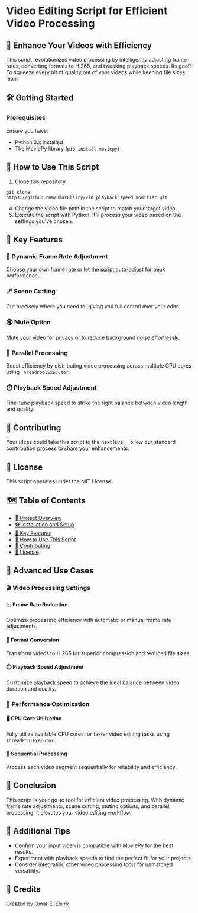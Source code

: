 # Video Editing Script for Efficient Video Processing

## 🎥 Enhance Your Videos with Efficiency

This script revolutionizes video processing by intelligently adjusting frame rates, converting formats to H.265, and tweaking playback speeds. Its goal? To squeeze every bit of quality out of your videos while keeping file sizes lean.

## 🛠️ Getting Started

### Prerequisites
Ensure you have:
- Python 3.x installed
- The MoviePy library (`pip install moviepy`)

## 📂 How to Use This Script

1. Clone this repository.
```terminal
git clone https://github.com/OmarElsiry/vid_playback_speed_modifier.git
```
4. Change the video file path in the script to match your target video.
5. Execute the script with Python. It'll process your video based on the settings you've chosen.

## 🚀 Key Features

### 🔄 Dynamic Frame Rate Adjustment
Choose your own frame rate or let the script auto-adjust for peak performance.

### 🪄 Scene Cutting
Cut precisely where you need to, giving you full control over your edits.

### 🔇 Mute Option
Mute your video for privacy or to reduce background noise effortlessly.

### 🧩 Parallel Processing
Boost efficiency by distributing video processing across multiple CPU cores using `ThreadPoolExecutor`.

### ⏱️ Playback Speed Adjustment
Fine-tune playback speed to strike the right balance between video length and quality.

## 👥 Contributing

Your ideas could take this script to the next level. Follow our standard contribution process to share your enhancements.

## 📜 License

This script operates under the MIT License.

## 🗺️ Table of Contents
- [🎥 Project Overview](#project-overview)
- [🛠️ Installation and Setup](#installation-and-setup)
- [🚀 Key Features](#key-features)
- [📂 How to Use This Script](#how-to-use-this-script)
- [👥 Contributing](#contributing)
- [📜 License](#license)

## 🌟 Advanced Use Cases

### 🎬 Video Processing Settings

#### 📉 Frame Rate Reduction
Optimize processing efficiency with automatic or manual frame rate adjustments.

#### 💾 Format Conversion
Transform videos to H.265 for superior compression and reduced file sizes.

#### ⏱️ Playback Speed Adjustment
Customize playback speed to achieve the ideal balance between video duration and quality.

### 🚀 Performance Optimization

#### 🖥️ CPU Core Utilization
Fully utilize available CPU cores for faster video editing tasks using `ThreadPoolExecutor`.

#### 🔄 Sequential Processing
Process each video segment sequentially for reliability and efficiency.

## 🎯 Conclusion

This script is your go-to tool for efficient video processing. With dynamic frame rate adjustments, scene cutting, muting options, and parallel processing, it elevates your video editing workflow.

## 🤝 Additional Tips
- Confirm your input video is compatible with MoviePy for the best results.
- Experiment with playback speeds to find the perfect fit for your projects.
- Consider integrating other video processing tools for unmatched versatility.

## 🙏 Credits
Created by [Omar E. Elsiry](https://github.com/OmarElsiry)
